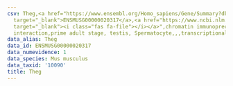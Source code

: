 ```yaml
---
csv: Theg,<a href="https://www.ensembl.org/Homo_sapiens/Gene/Summary?db=core;g=ENSMUSG00000020317"
  target="_blank">ENSMUSG00000020317</a>,<a href="https://www.ncbi.nlm.nih.gov/pubmed/25450459"
  target="_blank"><i class="fas fa-file"></i></a>",chromatin immunoprecipitation assay,direct
  interaction,prime adult stage, testis, Spermatocyte,,,transcriptional regulation,
data_alias: Theg
data_id: ENSMUSG00000020317
data_numevidence: 1
data_species: Mus musculus
data_taxid: '10090'
title: Theg
---
```

